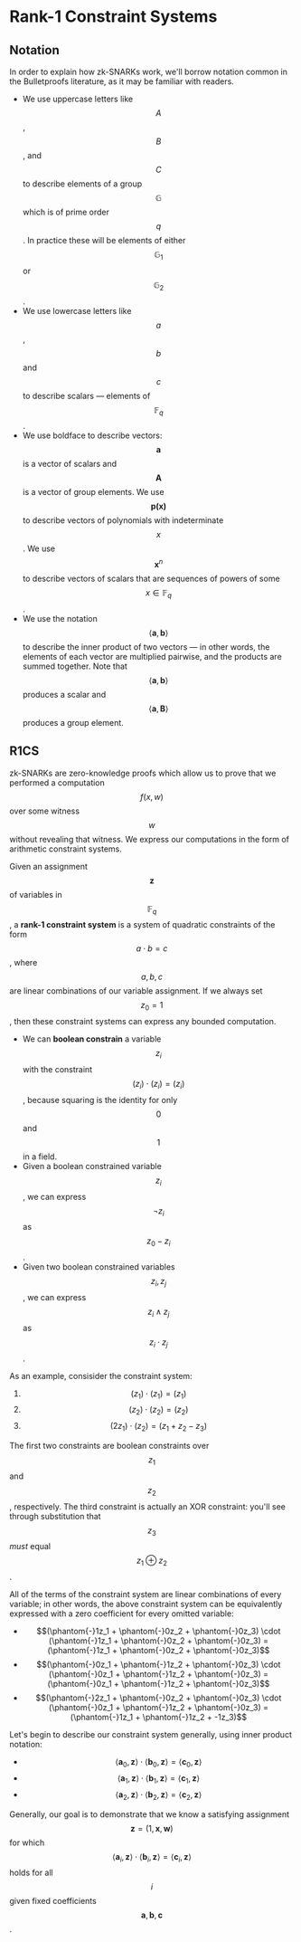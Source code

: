 # Rank-1 Constraint Systems

## Notation

In order to explain how zk-SNARKs work, we'll borrow notation common in the Bulletproofs literature, as it may be familiar with readers.

* We use uppercase letters like $$A$$, $$B$$, and $$C$$ to describe elements of a group $$\mathbb{G}$$ which is of prime order $$q$$. In practice these will be elements of either $$\mathbb{G}_1$$ or $$\mathbb{G}_2$$.
* We use lowercase letters like $$a$$, $$b$$ and $$c$$ to describe scalars — elements of $$\mathbb{F}_q$$.
* We use boldface to describe vectors: $$\textbf{a}$$ is a vector of scalars and $$\textbf{A}$$ is a vector of group elements. We use $$\textbf{p(x)}$$ to describe vectors of polynomials with indeterminate $$x$$. We use $$\textbf{x}^n$$ to describe vectors of scalars that are sequences of powers of some $$x \in \mathbb{F}_q$$.
* We use the notation $$\langle \textbf{a}, \textbf{b} \rangle$$ to describe the inner product of two vectors — in other words, the elements of each vector are multiplied pairwise, and the products are summed together. Note that $$\langle \textbf{a}, \textbf{b} \rangle$$ produces a scalar and $$\langle \textbf{a}, \textbf{B} \rangle$$ produces a group element.

## R1CS

zk-SNARKs are zero-knowledge proofs which allow us to prove that we performed a computation $$f(x, w)$$ over some witness $$w$$ without revealing that witness. We express our computations in the form of arithmetic constraint systems.

Given an assignment $$\textbf{z}$$ of variables in $$\mathbb{F}_q$$, a **rank-1 constraint system** is a system of quadratic constraints of the form $$a \cdot b = c$$, where $$a, b, c$$ are linear combinations of our variable assignment. If we always set $$z_0 = 1$$, then these constraint systems can express any bounded computation.

* We can **boolean constrain** a variable $$z_i$$ with the constraint $$(z_i) \cdot (z_i) = (z_i)$$, because squaring is the identity for only $$0$$ and $$1$$ in a field.
* Given a boolean constrained variable $$z_i$$, we can express $$\neg z_i$$ as $$z_0 - z_i$$.
* Given two boolean constrained variables $$z_i, z_j$$, we can express $$z_i \land z_j$$ as $$z_i \cdot z_j$$.

As an example, consisider the constraint system:

1. $$(z_1) \cdot (z_1) = (z_1)$$
2. $$(z_2) \cdot (z_2) = (z_2)$$
3. $$(2z_1) \cdot (z_2) = (z_1 + z_2 - z_3)$$

The first two constraints are boolean constraints over $$z_1$$ and $$z_2$$, respectively. The third constraint is actually an XOR constraint: you'll see through substitution that $$z_3$$ *must* equal $$z_1 \oplus z_2$$.

All of the terms of the constraint system are linear combinations of every variable; in other words, the above constraint system can be equivalently expressed with a zero coefficient for every omitted variable:

* $$(\phantom{-}1z_1 + \phantom{-}0z_2 + \phantom{-}0z_3) \cdot (\phantom{-}1z_1 + \phantom{-}0z_2 + \phantom{-}0z_3) = (\phantom{-}1z_1 + \phantom{-}0z_2 + \phantom{-}0z_3)$$
* $$(\phantom{-}0z_1 + \phantom{-}1z_2 + \phantom{-}0z_3) \cdot (\phantom{-}0z_1 + \phantom{-}1z_2 + \phantom{-}0z_3) = (\phantom{-}0z_1 + \phantom{-}1z_2 + \phantom{-}0z_3)$$
* $$(\phantom{-}2z_1 + \phantom{-}0z_2 + \phantom{-}0z_3) \cdot (\phantom{-}0z_1 + \phantom{-}1z_2 + \phantom{-}0z_3) = (\phantom{-}1z_1 + \phantom{-}1z_2 + -1z_3)$$

Let's begin to describe our constraint system generally, using inner product notation:

* $$\langle \textbf{a}_0, \textbf{z} \rangle \cdot \langle \textbf{b}_0, \textbf{z} \rangle = \langle \textbf{c}_0, \textbf{z} \rangle$$
* $$\langle \textbf{a}_1, \textbf{z} \rangle \cdot \langle \textbf{b}_1, \textbf{z} \rangle = \langle \textbf{c}_1, \textbf{z} \rangle$$
* $$\langle \textbf{a}_2, \textbf{z} \rangle \cdot \langle \textbf{b}_2, \textbf{z} \rangle = \langle \textbf{c}_2, \textbf{z} \rangle$$

Generally, our goal is to demonstrate that we know a satisfying assignment $$\textbf{z} = (1, \textbf{x}, \textbf{w})$$ for which $$\langle \textbf{a}_i, \textbf{z} \rangle \cdot \langle \textbf{b}_i, \textbf{z} \rangle = \langle \textbf{c}_i, \textbf{z} \rangle$$ holds for all $$i$$ given fixed coefficients $$\textbf{a}, \textbf{b}, \textbf{c}$$.
